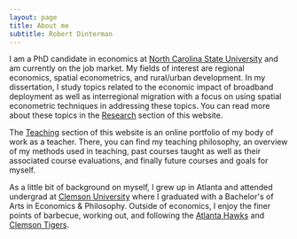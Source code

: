 ```yaml
---
layout: page
title: About me
subtitle: Robert Dinterman
---
```


I am a PhD candidate in economics at [North Carolina State University](https://poole.ncsu.edu/gradecon/) and am currently on the job market. My fields of interest are regional economics, spatial econometrics, and rural/urban development. In my dissertation, I study topics related to the economic impact of broadband deployment as well as interregional migration with a focus on using spatial econometric techniques in addressing these topics. You can read more about these topics in the [Research](research) section of this website.

The [Teaching](teaching) section of this website is an online portfolio of my body of work as a teacher. There, you can find my teaching philosophy, an overview of my methods used in teaching, past courses taught as well as their associated course evaluations, and finally future courses and goals for myself.

As a little bit of background on myself, I grew up in Atlanta and attended undergrad at [Clemson University](http://economics.clemson.edu/) where I graduated with a Bachelor's of Arts in Economics & Philosophy. Outside of economics, I enjoy the finer points of barbecue, working out, and following the [Atlanta Hawks](http://www.nba.com/hawks) and [Clemson Tigers](http://clemsontigers.cstv.com/).